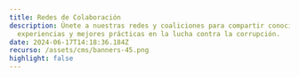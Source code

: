 ```yaml
---
title: Redes de Colaboración
description: Únete a nuestras redes y coaliciones para compartir conocimientos,
  experiencias y mejores prácticas en la lucha contra la corrupción.
date: 2024-06-17T14:18:36.184Z
recurso: /assets/cms/banners-45.png
highlight: false
---
```

